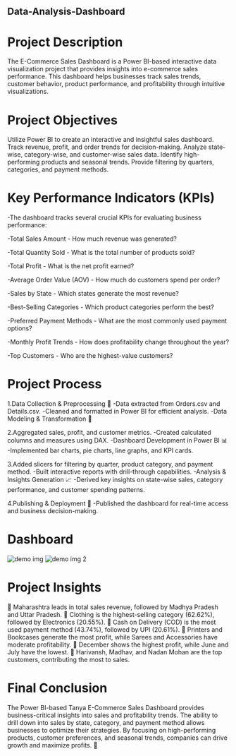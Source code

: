 ## Data-Analysis-Dashboard

# Project Description
The E-Commerce Sales Dashboard is a Power BI-based interactive data visualization project that provides insights into e-commerce sales performance. This dashboard helps businesses track sales trends, customer behavior, product performance, and profitability through intuitive visualizations.

# Project Objectives
Utilize Power BI to create an interactive and insightful sales dashboard.
Track revenue, profit, and order trends for decision-making.
Analyze state-wise, category-wise, and customer-wise sales data.
Identify high-performing products and seasonal trends.
Provide filtering by quarters, categories, and payment methods.

# Key Performance Indicators (KPIs)
-The dashboard tracks several crucial KPIs for evaluating business performance:

-Total Sales Amount - How much revenue was generated?

-Total Quantity Sold - What is the total number of products sold?

-Total Profit - What is the net profit earned?

-Average Order Value (AOV) - How much do customers spend per order?

-Sales by State - Which states generate the most revenue?

-Best-Selling Categories - Which product categories perform the best?

-Preferred Payment Methods - What are the most commonly used payment options?

-Monthly Profit Trends - How does profitability change throughout the year?

-Top Customers - Who are the highest-value customers?

# Project Process
1.Data Collection & Preprocessing 📂
  -Data extracted from Orders.csv and Details.csv.
  -Cleaned and formatted in Power BI for efficient analysis.
  -Data Modeling & Transformation 🔄

2.Aggregated sales, profit, and customer metrics.
  -Created calculated columns and measures using DAX.
  -Dashboard Development in Power BI 📊
  -Implemented bar charts, pie charts, line graphs, and KPI cards.

3.Added slicers for filtering by quarter, product category, and payment method.
  -Built interactive reports with drill-through capabilities.
  -Analysis & Insights Generation 📈
  -Derived key insights on state-wise sales, category performance, and customer spending patterns.

4.Publishing & Deployment 🚀
  -Published the dashboard for real-time access and business decision-making.

# Dashboard
![demo img](https://github.com/user-attachments/assets/a156cfbf-ccf3-4178-87c6-54d9f1e34d46)
![demo img 2](https://github.com/user-attachments/assets/41ba76e1-ca96-46af-b2cb-9e6ce0344f81)

# Project Insights
🔹 Maharashtra leads in total sales revenue, followed by Madhya Pradesh and Uttar Pradesh.
🔹 Clothing is the highest-selling category (62.62%), followed by Electronics (20.55%).
🔹 Cash on Delivery (COD) is the most used payment method (43.74%), followed by UPI (20.61%).
🔹 Printers and Bookcases generate the most profit, while Sarees and Accessories have moderate profitability.
🔹 December shows the highest profit, while June and July have the lowest.
🔹 Harivansh, Madhav, and Nadan Mohan are the top customers, contributing the most to sales.

# Final Conclusion
The Power BI-based Tanya E-Commerce Sales Dashboard provides business-critical insights into sales and profitability trends. The ability to drill down into sales by state, category, and payment method allows businesses to optimize their strategies. By focusing on high-performing products, customer preferences, and seasonal trends, companies can drive growth and maximize profits. 🚀


